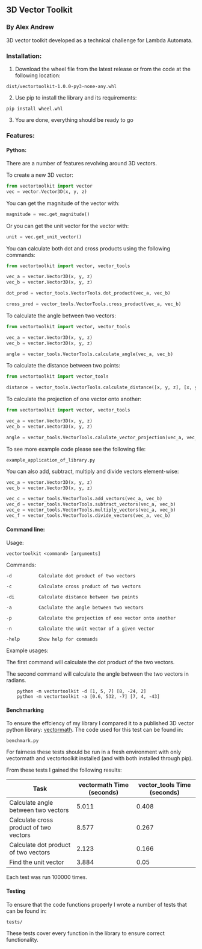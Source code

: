 ## 3D Vector Toolkit
### By Alex Andrew

3D vector toolkit developed as a technical challenge for Lambda Automata.

### Installation:
1. Download the wheel file from the latest release or from the code at the following location:
```
dist/vectortoolkit-1.0.0-py3-none-any.whl
```

2. Use pip to install the library and its requirements:
```
pip install wheel.whl
```
3. You are done, everything should be ready to go

### Features:

#### Python:
There are a number of features revolving around 3D vectors.

To create a new 3D vector:
```python
from vectortoolkit import vector
vec = vector.Vector3D(x, y, z)
```

You can get the magnitude of the vector with:
```python
magnitude = vec.get_magnitude()
```

Or you can get the unit vector for the vector with:
```python
unit = vec.get_unit_vector()
```

You can calculate both dot and cross products using the following commands:
```python
from vectortoolkit import vector, vector_tools

vec_a = vector.Vector3D(x, y, z)
vec_b = vector.Vector3D(x, y, z)

dot_prod = vector_tools.VectorTools.dot_product(vec_a, vec_b)

cross_prod = vector_tools.VectorTools.cross_product(vec_a, vec_b)
```

To calculate the angle between two vectors:
```python
from vectortoolkit import vector, vector_tools

vec_a = vector.Vector3D(x, y, z)
vec_b = vector.Vector3D(x, y, z)

angle = vector_tools.VectorTools.calculate_angle(vec_a, vec_b)
```

To calculate the distance between two points:
```python
from vectortoolkit import vector_tools

distance = vector_tools.VectorTools.calculate_distance([x, y, z], [x, y, z])
```

To calculate the projection of one vector onto another:
```python
from vectortoolkit import vector, vector_tools

vec_a = vector.Vector3D(x, y, z)
vec_b = vector.Vector3D(x, y, z)

angle = vector_tools.VectorTools.calulate_vector_projection(vec_a, vec_b)
```

To see more example code please see the following file:
```
example_application_of_library.py
```

You can also add, subtract, multiply and divide vectors element-wise:
```python
vec_a = vector.Vector3D(x, y, z)
vec_b = vector.Vector3D(x, y, z)

vec_c = vector_tools.VectorTools.add_vectors(vec_a, vec_b)
vec_d = vector_tools.VectorTools.subtract_vectors(vec_a, vec_b)
vec_e = vector_tools.VectorTools.multiply_vectors(vec_a, vec_b)
vec_f = vector_tools.VectorTools.divide_vectors(vec_a, vec_b)
```

#### Command line:

Usage:
```
vectortoolkit <command> [arguments]
```
    
Commands:

    -d          Calculate dot product of two vectors

    -c          Calculate cross product of two vectors

    -di         Calculate distance between two points

    -a          Caclulate the angle between two vectors

    -p          Calculate the projection of one vector onto another

    -n          Calculate the unit vector of a given vector 

    -help       Show help for commands


Example usages:

The first command will calculate the dot product of the two vectors.

The second command will calculate the angle between the two vectors in radians.
```
    python -m vectortoolkit -d [1, 5, 7] [8, -24, 2]
    python -m vectortoolkit -a [0.6, 532, -7] [7, 4, -43]
```

#### Benchmarking

To ensure the effciency of my library I compared it to a published 3D vector python library: [vectormath](https://pypi.org/project/vectormath/). The code used for this test can be found in: 
```
benchmark.py
```
For fairness these tests should be run in a fresh environment with only vectormath and vectortoolkit installed (and with both installed through pip). 

From these tests I gained the following results:


| Task                        | vectormath Time (seconds) | vector_tools Time (seconds) |
|-----------------------------|---------------------------|-----------------------------|
| Calculate angle between two vectors | 5.011                     | 0.408                       |
| Calculate cross product of two vectors | 8.577                     | 0.267                       |
| Calculate dot product of two vectors | 2.123                     | 0.166                       |
| Find the unit vector         | 3.884                     | 0.05                        |



Each test was run 100000 times.

#### Testing

To ensure that the code functions properly I wrote a number of tests that can be found in:

```
tests/
```

These tests cover every function in the library to ensure correct functionality.